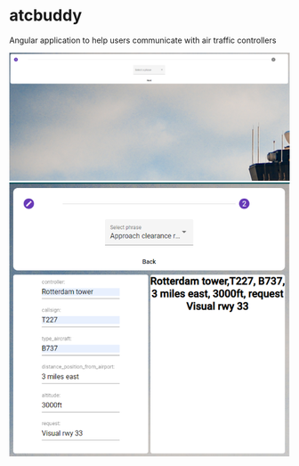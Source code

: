# atcbuddy
Angular application to help users communicate with air traffic controllers

![](https://github.com/Dennis-Gadomski/atcbuddy/blob/master/atcbuddy/src/assets/Preview.PNG?raw=true
 "Dashboard")
![](https://github.com/Dennis-Gadomski/atcbuddy/blob/master/atcbuddy/src/assets/Preview2.PNG?raw=true "Dashboard")

